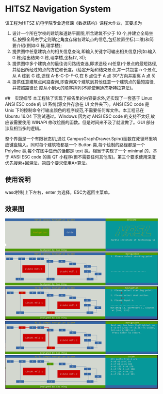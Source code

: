 # HITSZ Navigation System

该工程为HITSZ 机电学院专业选修课《数据结构》课程大作业，其要求为

1. 设计一个所在学校的建筑和道路平面图,所含建筑不少于 10 个,并建立全局坐标,按照全局右手定则确定角度存储各建筑点的信息,包括位置坐标(二维)和简要介绍(例如:G 栋,理学楼);
2. 提供图中任意建筑点的相关信息查询,即输入关键字可输出相关信息(例如:输入 G 栋;给出结果:G 栋,理学楼,坐标(2, 3));
3. 提供图中多个建筑点的最佳访问路线查选,即求途经 n(任意)个景点的最短路径,并给出所经过的点的方位和长度。(给定开始和结束景点,并一共包含 n 个景点,从 A 栋到 G 栋,途径 A-B-C-D-F-G,在 B 点位于 A 点 30°方向并距离 A 点 5)
4. 提供任意建筑点问路查询,即查询某个建筑到其他任意一个建筑点的最短路径,并按照路径长
度从小到大的顺序排列(不能使用迪杰斯特拉算法)。

##　实现细节
本工程除了实现了报告里的内容要求外,还实现了一套基于 Linux ANSI ESC code 的 UI 系统(源文件存放在 UI 文件夹下)。ANSI ESC code 是 Unix 下的控制命令行输出颜色的程序规范,不需要任何库文件。本工程已在 Ubuntu 16.04 下测试通过。Windows 因为对 ANSI ESC code 的支持不太好,故应该需要使用 WINAPI 修改绘图的函数。但是时间来不及了就没做了。GUI 部分涉及相当多的逻辑。

整个界面是一个有限状态机,通过 CampusGraphDrawer.Spin()函数在死循环里响应键盘输入。同时每个建筑物都是一个 Button 类,每个绘制的路径都是一个 Polyline 类,每个在图中显示的话都是 text 类。相当于实现了一个 minimal 的、基于 ANSI ESC code 的类 QT 小程序(但不需要任何其他库)。第三个要求使用深度优先搜索+回溯法，第四个要求使用A*算法。

## 使用说明
wasd控制上下左右，enter 为选择，ESC为返回主菜单。
## 效果图
![](resources/main_page.png)
![](resources/Picture1.png)
![](resources/Picture2.png)
![](resources/Picture3.png)
![](resources/Picture4.png)

